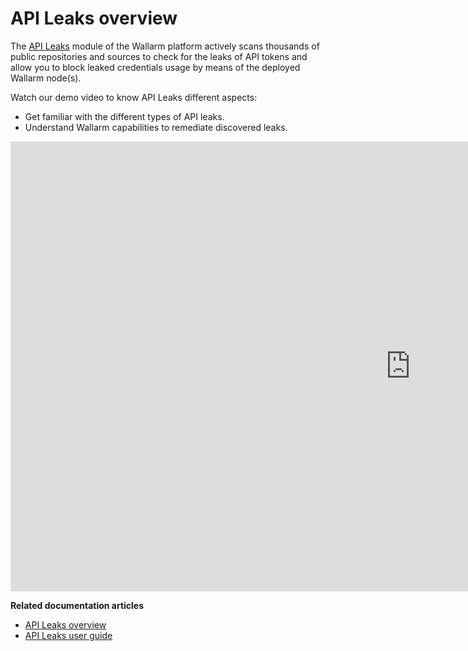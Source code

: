 # API Leaks overview

The [API Leaks](../about-wallarm/api-leaks.md) module of the Wallarm platform actively scans thousands of public repositories and sources to check for the leaks of API tokens and allow you to block leaked credentials usage by means of the deployed Wallarm node(s). 

Watch our demo video to know API Leaks different aspects:

* Get familiar with the different types of API leaks.
* Understand Wallarm capabilities to remediate discovered leaks.

<div class="video-wrapper">
  <iframe width="1280" height="720" src="https://www.youtube.com/embed/Xfezb0WdNMY" frameborder="0" allow="accelerometer; autoplay; encrypted-media; gyroscope; picture-in-picture" allowfullscreen></iframe>
</div>

**Related documentation articles**

* [API Leaks overview](../about-wallarm/api-leaks.md)
* [API Leaks user guide](../user-guides/api-leaks.md)
